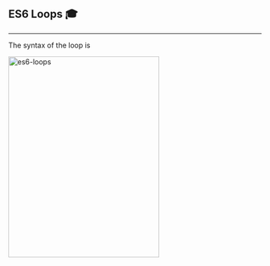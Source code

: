 ## ES6 Loops 🎓
---
  The syntax of the loop is

  <img align="left" alt="es6-loops" width="300px" height="400px" src="https://static.javatpoint.com/tutorial/es6/images/es6-loops2.jpg" />
